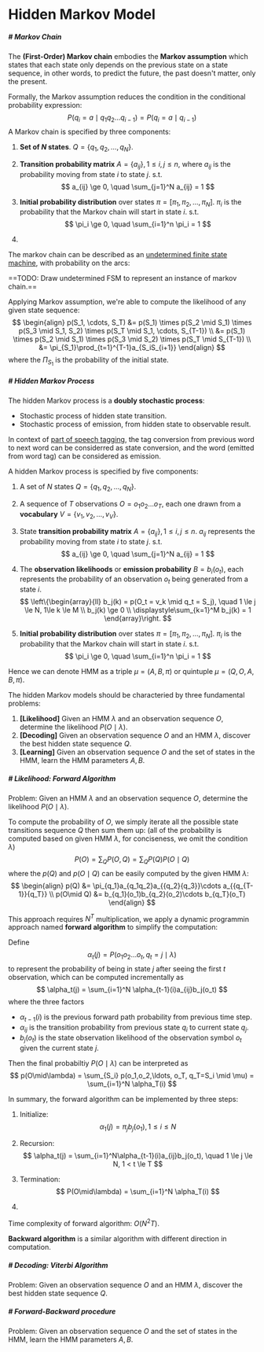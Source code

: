 # Hidden Markov Model





##### # Markov Chain

The **(First-Order) Markov chain** embodies the **Markov assumption** which states that each state only depends on the previous state on a state sequence, in other words, to predict the future, the past doesn't matter, only the present.

Formally, the Markov assumption reduces the condition in the conditional probability expression:
$$
P(q_i = a \mid q_1q_2\ldots q_{i-1}) = P(q_i = a \mid q_{i-1})
$$
A Markov chain is specified by three components:

1. **Set of $N$ states**. $Q = \{q_1, q_2, \ldots, q_N\}$.

2. **Transition probability matrix** $A = \{a_{ij}\}, 1\le i, j\le n$, where $a_{ij}$ is the probability moving from state $i$ to state $j$. s.t.
    $$
    a_{ij} \ge 0, \quad \sum_{j=1}^N a_{ij} = 1
    $$

3. **Initial probability distribution** over states $\pi = [\pi_1, \pi_2, \ldots, \pi_N]$. $\pi_i$ is the probability that the Markov chain will start in state $i$. s.t.
    $$
    \pi_i \ge 0, \quad \sum_{i=1}^n \pi_i = 1
    $$
    
4. 

The markov chain can be described as an [undetermined finite state machine](), with probability on the arcs:

==TODO: Draw undetermined FSM to represent an instance of markov chain.==



Applying Markov assumption, we're able to compute the likelihood of any given state sequence:
$$
\begin{align}
p(S_1, \cdots, S_T)
&= p(S_1) \times  p(S_2 \mid S_1) \times p(S_3 \mid S_1, S_2) \times p(S_T \mid S_1, \cdots, S_{T-1}) \\
&= p(S_1) \times p(S_2 \mid S_1) \times p(S_3 \mid S_2) \times p(S_T \mid S_{T-1}) \\
&= \pi_{S_1}\prod_{t=1}^{T-1}a_{S_iS_{i+1}}
\end{align}
$$
where the $\Pi_{S_1}$ is the probability of the initial state.



##### # Hidden Markov Process

The hidden Markov process is a **doubly stochastic process**:

- Stochastic process of hidden state transition.
- Stochastic process of emission, from hidden state to observable result.

In context of [part of speech tagging](), the tag conversion from previous word to next word can be considerred as state conversion, and the word (emitted from word tag) can be considered as emission.

A hidden Markov process is specified by five components:

1. A set of $N$ states $Q = \{q_1, q_2, \ldots, q_N\}$.

2. A sequence of $T$ observations $O =o_1o_2 \ldots o_T$, each one drawn from a **vocabulary** $V = \{v_1, v_2, \ldots, v_V\}$.

3. State **transition probability matrix** $A = \{a_{ij}\}, 1\le i, j\le n$. $a_{ij}$ represents the probability moving from state $i$ to state $j$. s.t.
    $$
    a_{ij} \ge 0, \quad \sum_{j=1}^N a_{ij} = 1
    $$

4. The **observation likelihoods** or **emission probability** $B = b_i(o_t)$, each represents the probability of an observation $o_t$ being generated from a state $i$.
    $$
    \left\{\begin{array}{ll}
    b_j(k) = p(O_t = v_k \mid q_t = S_j), \quad 1 \le j \le N, 1\le k \le M \\
    b_j(k) \ge 0 \\
    \displaystyle\sum_{k=1}^M b_j(k) = 1 
    \end{array}\right.
    $$

5. **Initial probability distribution** over states $\pi = [\pi_1, \pi_2, \ldots, \pi_N]$. $\pi_i$ is the probability that the Markov chain will start in state $i$. s.t.
    $$
    \pi_i \ge 0, \quad \sum_{i=1}^n \pi_i = 1
    $$

Hence we can denote HMM as a triple $\mu = (A, B, \pi)$ or quintuple $\mu = (Q, O, A, B, \pi)$.

The hidden Markov models should be characteried by three fundamental problems:

1. **[Likelihood]** Given an HMM $\lambda$ and an observation sequence $O$, determine the likelihood $P(O \mid \lambda)$.
2. **[Decoding]** Given an observation sequence $O$ and an HMM $\lambda$, discover the best hidden state sequence $Q$.
3. **[Learning]** Given an observation sequence $O$ and the set of states in the HMM, learn the HMM parameters $A, B$.



##### # Likelihood: Forward Algorithm

Problem: Given an HMM $\lambda$ and an observation sequence $O$, determine the likelihood $P(O \mid \lambda)$.

To compute the probability of $O$, we simply iterate all the possible state transitions sequence $Q$ then sum them up: (all of the probability is computed based on given HMM $\lambda$, for conciseness, we omit the condition $\lambda$)
$$
P(O) = \sum_Q P(O, Q) = \sum_Q P(Q)P(O\mid Q)
$$
where the $p(Q)$ and $p(O \mid Q)$ can be easily computed by the given HMM $\lambda$:
$$
\begin{align}
p(Q) &= \pi_{q_1}a_{q_1q_2}a_{{q_2}{q_3}}\cdots a_{{q_{T-1}}{q_T}}
\\
p(O\mid Q) &= b_{q_1}(o_1)b_{q_2}(o_2)\cdots b_{q_T}(o_T)
\end{align}
$$

This approach requires $N^T$ multiplication, we apply a dynamic programmin approach named **forward algorithm** to simplify the computation:

Define
$$
\alpha_t(j) = P(o_1o_2\ldots o_t, q_t = j \mid \lambda)
$$
to represent the probability of being in state $j$ after seeing the first $t$ observation, which can be computed incrementally as
$$
\alpha_t(j) = \sum_{i=1}^N \alpha_{t-1}(i)a_{ij}b_j(o_t)
$$
where the three factors

- $\alpha_{t-1}(i)$ is the previous forward path probability from previous time step.
- $\alpha_{ij}$ is the transition probability from previous state $q_i$ to current state $q_j$.
- $b_j(o_t)$ is the state observation likelihood of the observation symbol $o_t$ given the current state $j$.

Then the final probabiltiy $P(O \mid \lambda)$ can be interpreted as
$$
p(O\mid\lambda) = \sum_{S_i} p(o_1,o_2,\ldots, o_T, q_T=S_i \mid \mu) = \sum_{i=1}^N \alpha_T(i)
$$

In summary, the forward algorithm can be implemented by three steps:

1. Initialize:
    $$
    \alpha_1(j) = \pi_j b_j(o_1), 1\le i \le N
    $$

2. Recursion:
    $$
    \alpha_t(j) = \sum_{i=1}^N\alpha_{t-1}(i)a_{ij}b_j(o_t), \quad 1 \le j \le N, 1 < t \le T
    $$

3. Termination:
    $$
    P(O\mid\lambda) = \sum_{i=1}^N \alpha_T(i)
    $$

4. 

Time complexity of forward algorithm: $O(N^2T)$.

**Backward algorithm** is a similar algorithm with different direction in computation.



##### # Decoding: Viterbi Algorithm

Problem: Given an observation sequence $O$ and an HMM $\lambda$, discover the best hidden state sequence $Q$.





##### # Forward-Backward procedure

Problem: Given an observation sequence $O$ and the set of states in the HMM, learn the HMM parameters $A, B$.

